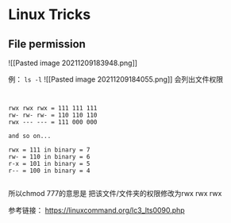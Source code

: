 # Linux Tricks

## File permission


![[Pasted image 20211209183948.png]]

例： ```ls -l```
![[Pasted image 20211209184055.png]]
会列出文件权限

```


rwx rwx rwx = 111 111 111
rw- rw- rw- = 110 110 110
rwx --- --- = 111 000 000

and so on...

rwx = 111 in binary = 7
rw- = 110 in binary = 6
r-x = 101 in binary = 5
r-- = 100 in binary = 4


```


所以chmod 777的意思是 把该文件/文件夹的权限修改为rwx rwx rwx

参考链接：
https://linuxcommand.org/lc3_lts0090.php